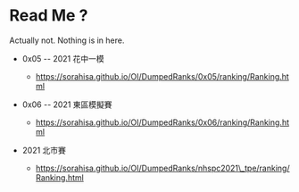 # Read Me ?

Actually not. Nothing is in here.

- 0x05 -- 2021 花中一模
  - https://sorahisa.github.io/OI/DumpedRanks/0x05/ranking/Ranking.html

- 0x06 -- 2021 東區模擬賽
  - https://sorahisa.github.io/OI/DumpedRanks/0x06/ranking/Ranking.html

- 2021 北市賽
  - https://sorahisa.github.io/OI/DumpedRanks/nhspc2021\_tpe/ranking/Ranking.html

